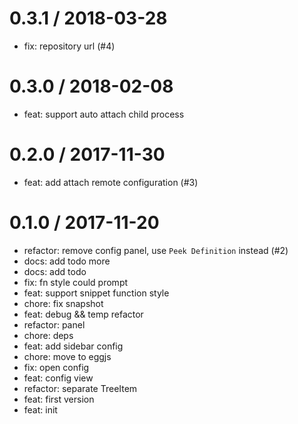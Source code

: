 
0.3.1 / 2018-03-28
==================

  * fix: repository url (#4)

0.3.0 / 2018-02-08
==================

  * feat: support auto attach child process

0.2.0 / 2017-11-30
==================

  * feat: add attach remote configuration (#3)

0.1.0 / 2017-11-20
==================

  * refactor: remove config panel, use `Peek Definition` instead (#2)
  * docs: add todo more
  * docs: add todo
  * fix: fn style could prompt
  * feat: support snippet function style
  * chore: fix snapshot
  * feat: debug && temp refactor
  * refactor: panel
  * chore: deps
  * feat: add sidebar config
  * chore: move to eggjs
  * fix: open config
  * feat: config view
  * refactor: separate TreeItem
  * feat: first version
  * feat: init
